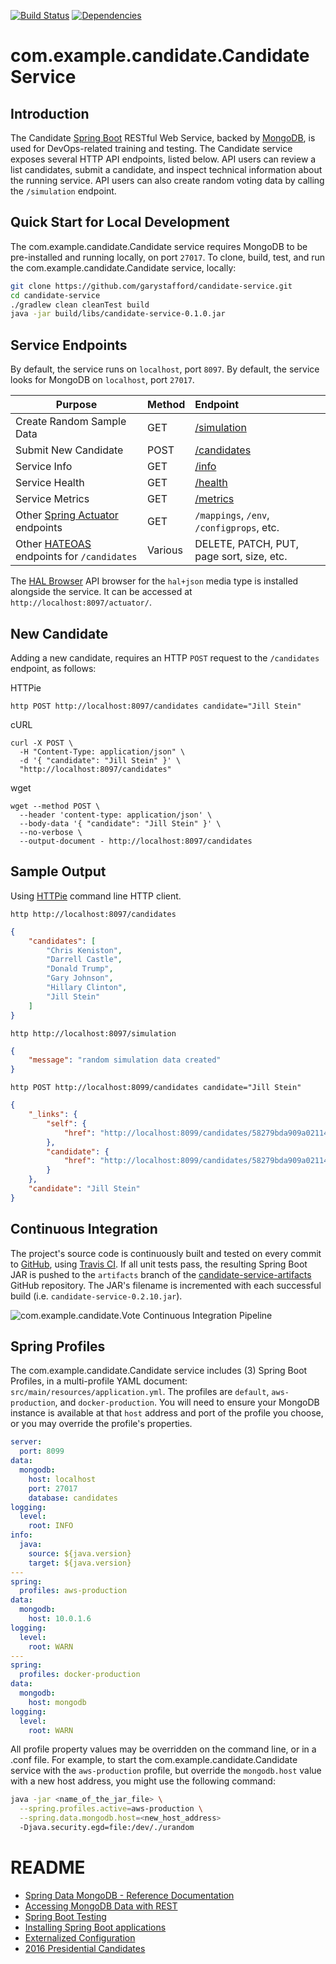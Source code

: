 [![Build Status](https://travis-ci.org/garystafford/candidate-service.svg?branch=master)](https://travis-ci.org/garystafford/candidate-service) [![Dependencies](https://app.updateimpact.com/badge/817200262778327040/candidate-service.svg?config=compile)](https://app.updateimpact.com/latest/817200262778327040/candidate-service)

# com.example.candidate.Candidate Service

## Introduction

The Candidate [Spring Boot](https://projects.spring.io/spring-boot/) RESTful Web Service, backed by [MongoDB](https://www.mongodb.com/), is used for DevOps-related training and testing. The Candidate service exposes several HTTP API endpoints, listed below. API users can review a list candidates, submit a candidate, and inspect technical information about the running service. API users can also create random voting data by calling the `/simulation` endpoint.

## Quick Start for Local Development

The com.example.candidate.Candidate service requires MongoDB to be pre-installed and running locally, on port `27017`. To clone, build, test, and run the com.example.candidate.Candidate service, locally:

```bash
git clone https://github.com/garystafford/candidate-service.git
cd candidate-service
./gradlew clean cleanTest build
java -jar build/libs/candidate-service-0.1.0.jar
```

## Service Endpoints

By default, the service runs on `localhost`, port `8097`. By default, the service looks for MongoDB on `localhost`, port `27017`.

Purpose                                                                                                                  | Method  | Endpoint
------------------------------------------------------------------------------------------------------------------------ | :------ | :----------------------------------------------------
Create Random Sample Data                                                                                                | GET     | [/simulation](http://localhost:8097/simulation)
Submit New Candidate                                                                                                              | POST    | [/candidates](http://localhost:8097/candidates)
Service Info                                                                                                             | GET     | [/info](http://localhost:8097/info)
Service Health                                                                                                           | GET     | [/health](http://localhost:8097/health)
Service Metrics                                                                                                          | GET     | [/metrics](http://localhost:8097/metrics)
Other [Spring Actuator](http://docs.spring.io/spring-boot/docs/current/reference/htmlsingle/#production-ready) endpoints | GET     | `/mappings`, `/env`, `/configprops`, etc.
Other [HATEOAS](https://spring.io/guides/gs/rest-hateoas) endpoints for `/candidates`                                         | Various | DELETE, PATCH, PUT, page sort, size, etc.

The [HAL Browser](https://github.com/mikekelly/hal-browser) API browser for the `hal+json` media type is installed alongside the service. It can be accessed at `http://localhost:8097/actuator/`.

## New Candidate

Adding a new candidate, requires an HTTP `POST` request to the `/candidates` endpoint, as follows:

HTTPie

```text
http POST http://localhost:8097/candidates candidate="Jill Stein"
```

cURL

```text
curl -X POST \
  -H "Content-Type: application/json" \
  -d '{ "candidate": "Jill Stein" }' \
  "http://localhost:8097/candidates"
```

wget

```text
wget --method POST \
  --header 'content-type: application/json' \
  --body-data '{ "candidate": "Jill Stein" }' \
  --no-verbose \
  --output-document - http://localhost:8097/candidates
```

## Sample Output

Using [HTTPie](https://httpie.org/) command line HTTP client.

`http http://localhost:8097/candidates`

```json
{
    "candidates": [
        "Chris Keniston",
        "Darrell Castle",
        "Donald Trump",
        "Gary Johnson",
        "Hillary Clinton",
        "Jill Stein"
    ]
}
```

`http http://localhost:8097/simulation`

```json
{
    "message": "random simulation data created"
}
```

`http POST http://localhost:8099/candidates candidate="Jill Stein"`

```json
{
    "_links": {
        "self": {
            "href": "http://localhost:8099/candidates/58279bda909a021142712fe7"
        },
        "candidate": {
            "href": "http://localhost:8099/candidates/58279bda909a021142712fe7"
        }
    },
    "candidate": "Jill Stein"
}
```

## Continuous Integration

The project's source code is continuously built and tested on every commit to [GitHub](https://github.com/garystafford/candidate-service), using [Travis CI](https://travis-ci.org/garystafford/candidate-service). If all unit tests pass, the resulting Spring Boot JAR is pushed to the `artifacts` branch of the [candidate-service-artifacts](https://github.com/garystafford/candidate-service-artifacts) GitHub repository. The JAR's filename is incremented with each successful build (i.e. `candidate-service-0.2.10.jar`).

![com.example.candidate.Vote Continuous Integration Pipeline](com.example.candidate.Candidate-CI.png)

## Spring Profiles

The com.example.candidate.Candidate service includes (3) Spring Boot Profiles, in a multi-profile YAML document: `src/main/resources/application.yml`. The profiles are `default`, `aws-production`, and `docker-production`. You will need to ensure your MongoDB instance is available at that `host` address and port of the profile you choose, or you may override the profile's properties.


```yaml
server:
  port: 8099
data:
  mongodb:
    host: localhost
    port: 27017
    database: candidates
logging:
  level:
    root: INFO
info:
  java:
    source: ${java.version}
    target: ${java.version}
---
spring:
  profiles: aws-production
data:
  mongodb:
    host: 10.0.1.6
logging:
  level:
    root: WARN
---
spring:
  profiles: docker-production
data:
  mongodb:
    host: mongodb
logging:
  level:
    root: WARN
```

All profile property values may be overridden on the command line, or in a .conf file. For example, to start the com.example.candidate.Candidate service with the `aws-production` profile, but override the `mongodb.host` value with a new host address, you might use the following command:

```bash
java -jar <name_of_the_jar_file> \
  --spring.profiles.active=aws-production \
  --spring.data.mongodb.host=<new_host_address>
  -Djava.security.egd=file:/dev/./urandom
```

# README

- [Spring Data MongoDB - Reference Documentation](http://docs.spring.io/spring-data/mongodb/docs/current/reference/html/)
- [Accessing MongoDB Data with REST](https://spring.io/guides/gs/accessing-mongodb-data-rest/)
- [Spring Boot Testing](http://docs.spring.io/spring-boot/docs/current/reference/htmlsingle/#boot-features-testing)
- [Installing Spring Boot applications](https://docs.spring.io/spring-boot/docs/current/reference/html/deployment-install.html#deployment-install)
- [Externalized Configuration](https://docs.spring.io/spring-boot/docs/current/reference/html/boot-features-external-config.html)
- [2016 Presidential Candidates](http://www.politics1.com/p2016.htm)

